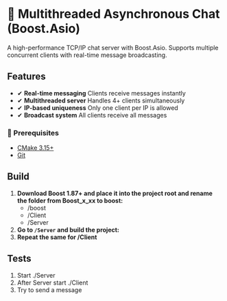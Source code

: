 # 🚀 Multithreaded Asynchronous Chat (Boost.Asio)

A high-performance TCP/IP chat server with Boost.Asio. Supports multiple concurrent clients with real-time message broadcasting.

## Features

- ✔ **Real-time messaging**  Clients receive messages instantly
- ✔ **Multithreaded server**  Handles 4+ clients simultaneously
- ✔ **IP-based uniqueness**  Only one client per IP is allowed
- ✔ **Broadcast system**  All clients receive all messages

### 🔧 Prerequisites

- [CMake 3.15+](https://cmake.org/)
- [Git](https://git-scm.com/)

## Build

1. **Download Boost 1.87+ and place it into the project root and rename the folder from Boost_x_xx to boost:**
    - /boost
    - /Client
    - /Server
2. **Go to `/Server` and build the project:**
3. **Repeat the same for /Client**

## Tests
1. Start ./Server
2. After Server start ./Client
3. Try to send a message

